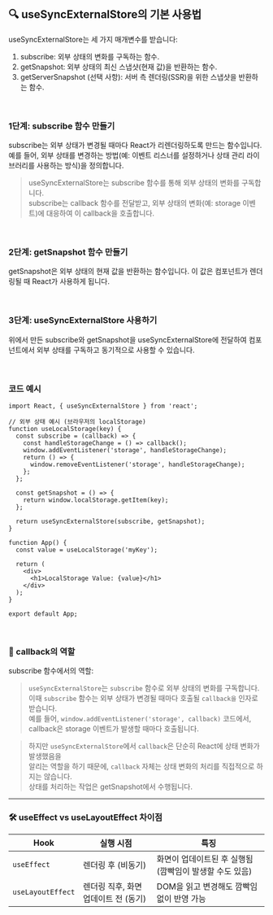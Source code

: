 ## 🔍 useSyncExternalStore의 기본 사용법

useSyncExternalStore는 세 가지 매개변수를 받습니다:

1. subscribe: 외부 상태의 변화를 구독하는 함수.
2. getSnapshot: 외부 상태의 최신 스냅샷(현재 값)을 반환하는 함수.
3. getServerSnapshot (선택 사항): 서버 측 렌더링(SSR)을 위한 스냅샷을 반환하는 함수.

<br>

### 1단계: subscribe 함수 만들기

subscribe는 외부 상태가 변경될 때마다 React가 리렌더링하도록 만드는 함수입니다.  
예를 들어, 외부 상태를 변경하는 방법(예: 이벤트 리스너를 설정하거나 상태 관리 라이브러리를 사용하는 방식)을 정의합니다.

> useSyncExternalStore는 subscribe 함수를 통해 외부 상태의 변화를 구독합니다.  
>  subscribe는 callback 함수를 전달받고, 외부 상태의 변화(예: storage 이벤트)에 대응하여 이 callback을 호출합니다.

<br>

### 2단계: getSnapshot 함수 만들기

getSnapshot은 외부 상태의 현재 값을 반환하는 함수입니다.
이 값은 컴포넌트가 렌더링될 때 React가 사용하게 됩니다.

<br>

### 3단계: useSyncExternalStore 사용하기

위에서 만든 subscribe와 getSnapshot을 useSyncExternalStore에 전달하여 컴포넌트에서 외부 상태를 구독하고 동기적으로 사용할 수 있습니다.

<br>

### 코드 예시

```
import React, { useSyncExternalStore } from 'react';

// 외부 상태 예시 (브라우저의 localStorage)
function useLocalStorage(key) {
  const subscribe = (callback) => {
    const handleStorageChange = () => callback();
    window.addEventListener('storage', handleStorageChange);
    return () => {
      window.removeEventListener('storage', handleStorageChange);
    };
  };

  const getSnapshot = () => {
    return window.localStorage.getItem(key);
  };

  return useSyncExternalStore(subscribe, getSnapshot);
}

function App() {
  const value = useLocalStorage('myKey');

  return (
    <div>
      <h1>LocalStorage Value: {value}</h1>
    </div>
  );
}

export default App;

```

<br>

### 📌 callback의 역할

subscribe 함수에서의 역할:

> `useSyncExternalStore`는 `subscribe` 함수로 외부 상태의 변화를 구독합니다.  
> 이때 `subscribe` 함수는 외부 상태가 변경될 때마다 호출될 `callback을` 인자로 받습니다.  
> 예를 들어, `window.addEventListener('storage', callback)` 코드에서,  
> callback은 storage 이벤트가 발생할 때마다 호출됩니다.

> 하지만 `useSyncExternalStore`에서 `callback`은 단순히 React에 상태 변화가 발생했음을  
> 알리는 역할을 하기 때문에, `callback` 자체는 상태 변화의 처리를 직접적으로 하지는 않습니다.  
> 상태를 처리하는 작업은 getSnapshot에서 수행됩니다.

---

### 🛠️ useEffect vs useLayoutEffect 차이점

| Hook              | 실행 시점                            | 특징                                                    |
| ----------------- | ------------------------------------ | ------------------------------------------------------- |
| `useEffect`       | 렌더링 후 (비동기)                   | 화면이 업데이트된 후 실행됨 (깜빡임이 발생할 수도 있음) |
| `useLayoutEffect` | 렌더링 직후, 화면 업데이트 전 (동기) | DOM을 읽고 변경해도 깜빡임 없이 반영 가능               |
